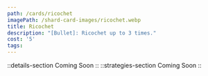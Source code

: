 ```yaml
---
path: /cards/ricochet
imagePath: /shard-card-images/ricochet.webp
title: Ricochet
description: "[Bullet]: Ricochet up to 3 times."
cost: '5'
tags:
---
```

::details-section
Coming Soon
::
::strategies-section
Coming Soon
::